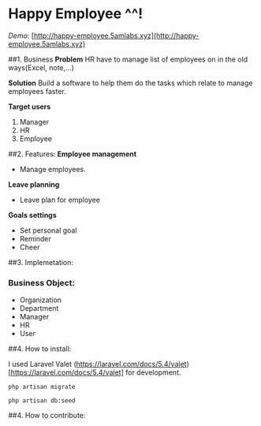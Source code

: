 Happy Employee ^^!
===================
*Demo*: [http://happy-employee.5amlabs.xyz](http://happy-employee.5amlabs.xyz)

##1. Business
**Problem**
HR have to manage list of employees on in the old ways(Excel, note,...)

**Solution**
Build a software to help them do the tasks which relate to manage employees faster.

**Target users**
 1. Manager
 2. HR
 3. Employee

##2. Features:
**Employee management**
 - Manage employees.

**Leave planning**
 - Leave plan for employee

**Goals settings**
 - Set personal goal
 - Reminder
 - Cheer

##3. Implemetation:
### Business Object:
 - Organization
 - Department
 - Manager
 - HR
 - User

##4. How to install:

I used Laravel Valet (https://laravel.com/docs/5.4/valet)[https://laravel.com/docs/5.4/valet] for development.

```
php artisan migrate
```

```
php artisan db:seed
```

##4. How to contribute:

